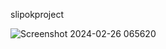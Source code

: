 slipokproject
 
![Screenshot 2024-02-26 065620](https://github.com/Subfrom/slipokproject/assets/59534333/10ff93af-3524-490a-a374-77802c50aff3)
